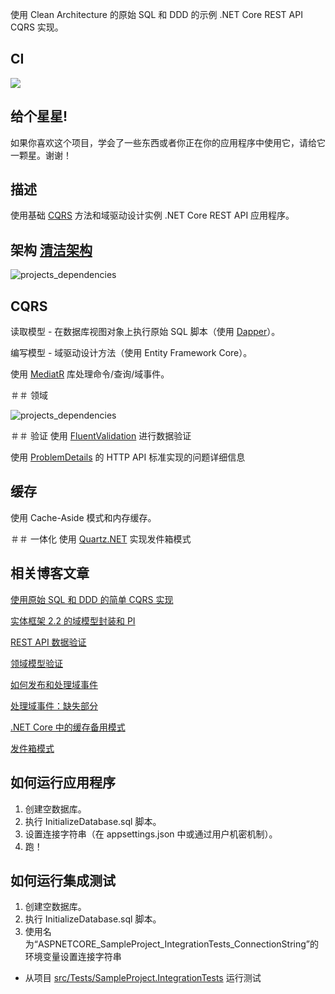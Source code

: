 使用 Clean Architecture 的原始 SQL 和 DDD 的示例 .NET Core REST API CQRS 实现。

## CI

![](https://github.com/kgrzybek/sample-dotnet-core-cqrs-api/workflows/Build%20Pipeline/badge.svg)

## 给个星星!

如果你喜欢这个项目，学会了一些东西或者你正在你的应用程序中使用它，请给它一颗星。谢谢！

## 描述
使用基础 [CQRS](https://docs.microsoft.com/en-us/azure/architecture/guide/architecture-styles/cqrs) 方法和域驱动设计实例 .NET Core REST API 应用程序。

## 架构 [清洁架构](http://blog.cleancoder.com/uncle-bob/2012/08/13/the-clean-architecture.html)

![projects_dependencies](docs/clean_architecture.jpg)

## CQRS

读取模型 - 在数据库视图对象上执行原始 SQL 脚本（使用 [Dapper](https://github.com/StackExchange/Dapper)）。

编写模型 - 域驱动设计方法（使用 Entity Framework Core）。

使用 [MediatR](https://github.com/jbogard/MediatR) 库处理命令/查询/域事件。

＃＃ 领域

![projects_dependencies](docs/domain_model_diagram.png)

＃＃ 验证
使用 [FluentValidation](https://github.com/JeremySkinner/FluentValidation) 进行数据验证

使用 [ProblemDetails](https://github.com/khellang/Middleware/tree/master/src/ProblemDetails) 的 HTTP API 标准实现的问题详细信息

## 缓存
使用 Cache-Aside 模式和内存缓存。

＃＃ 一体化
使用 [Quartz.NET](https://github.com/quartznet/quartznet) 实现发件箱模式

## 相关博客文章

[使用原始 SQL 和 DDD 的简单 CQRS 实现](http://www.kamilgrzybek.com/design/simple-cqrs-implementation-with-raw-sql-and-ddd/)

[实体框架 2.2 的域模型封装和 PI](http://www.kamilgrzybek.com/design/domain-model-encapsulation-and-pi-with-entity-framework-2-2/)

[REST API 数据验证](http://www.kamilgrzybek.com/design/rest-api-data-validation/)

[领域模型验证](http://www.kamilgrzybek.com/design/domain-model-validation/)

[如何发布和处理域事件](http://www.kamilgrzybek.com/design/how-to-publish-and-handle-domain-events/)

[处理域事件：缺失部分](http://www.kamilgrzybek.com/design/handling-domain-events-missing-part/)

[.NET Core 中的缓存备用模式](http://www.kamilgrzybek.com/design/cache-aside-pattern-in-net-core/)

[发件箱模式](http://www.kamilgrzybek.com/design/the-outbox-pattern/)

## 如何运行应用程序
1. 创建空数据库。
2. 执行 InitializeDatabase.sql 脚本。
2. 设置连接字符串（在 appsettings.json 中或通过用户机密机制）。
3. 跑！

## 如何运行集成测试
1. 创建空数据库。
2. 执行 InitializeDatabase.sql 脚本。
3. 使用名为“ASPNETCORE_SampleProject_IntegrationTests_ConnectionString”的环境变量设置连接字符串
- 从项目 [src/Tests/SampleProject.IntegrationTests](src/Tests/SampleProject.IntegrationTests) 运行测试
